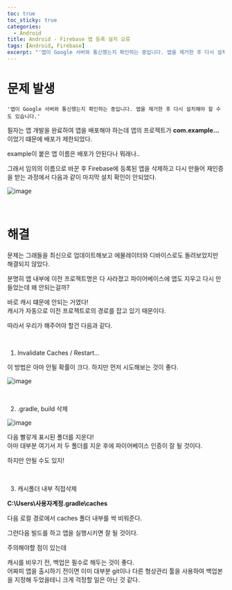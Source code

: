 ```yaml
---
toc: true
toc_sticky: true
categories:
  - Android
title: Android - Firebase 앱 등록 설치 오류
tags: [Android, Firebase]
excerpt: "'앱이 Google 서버와 통신했는지 확인하는 중입니다. 앱을 제거한 후 다시 설치해야 할 수도 있습니다.' 에 대한 문제 해결"
---
```


# 문제 발생

`'앱이 Google 서버와 통신했는지 확인하는 중입니다. 앱을 제거한 후 다시 설치해야 할 수도 있습니다.'`

필자는 앱 개발을 완료하여 앱을 배포해야 하는데 앱의 프로젝트가 **com.example...** 이었기 떄문에 배포가 제한되었다.  

example이 붙은 앱 이름은 배포가 안된다나 뭐래나..

그래서 임의의 이름으로 바꾼 후 Firebase에 등록된 앱을 삭제하고 다시 만들어 재인증을 받는 과정에서 다음과 같이 마지막 설치 확인이 안되었다.

![image](https://user-images.githubusercontent.com/57826388/80280499-70993680-873f-11ea-8cd5-aa8515d9eeef.png)

<br>

# 해결

문제는 그래들을 최신으로 업데이트해보고 에물레이터와 디바이스로도 돌려보았지만 해결되지 않았다.

분명히 앱 내부에 이전 프로젝트명은 다 사라졌고 파이어베이스에 앱도 지우고 다시 만들었는데 왜 안되는걸까?

바로 캐시 떄문에 안되는 거였다!  
캐시가 자동으로 이전 프로젝트로의 경로를 잡고 있기 때문이다. 

따라서 우리가 해주어야 할건 다음과 같다.

<br>

1. Invalidate Caches / Restart...

이 방법은 아마 안될 확률이 크다. 하지만 먼저 시도해보는 것이 좋다.

![image](https://user-images.githubusercontent.com/57826388/80280615-23699480-8740-11ea-876e-b6330c76bdf3.png)

<br>

2. .gradle, build 삭제

![image](https://user-images.githubusercontent.com/57826388/80280623-2feded00-8740-11ea-956f-6bb3b4368218.png)

다음 빨갛게 표시된 폴더를 지운다!  
아마 대부분 여기서 저 두 폴더를 지운 후에 파이어베이스 인증이 잘 될 것이다.

하지만 안될 수도 있지!

<br>

3. 캐시폴더 내부 직접삭제

**C:\Users\사용자계정\.gradle\caches**

다음 로컬 경로에서 caches 폴더 내부를 싹 비워준다.

그런다음 빌드를 하고 앱을 실행시키면 잘 될 것이다.

주의해야할 점이 있는데

캐시를 비우기 전, 백업은 필수로 해두는 것이 좋다.  
어짜피 앱을 출시하기 전이면 이미 대부분 git이나 다른 형상관리 툴을 사용하여 백업본을 지정해 두었을테니 크게 걱정할 일은 아닌 것 같다.
